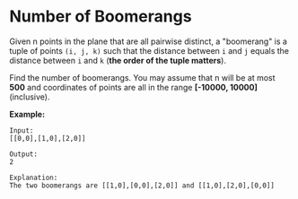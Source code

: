 # Number of Boomerangs

Given n points in the plane that are all pairwise distinct, a "boomerang" is a tuple of points `(i, j, k)` such that the distance between `i` and `j` equals the distance between `i` and `k` (__the order of the tuple matters__).

Find the number of boomerangs. You may assume that n will be at most __500__ and coordinates of points are all in the range __[-10000, 10000]__ (inclusive).

__Example:__

```pseudo
Input:
[[0,0],[1,0],[2,0]]

Output:
2

Explanation:
The two boomerangs are [[1,0],[0,0],[2,0]] and [[1,0],[2,0],[0,0]]
```